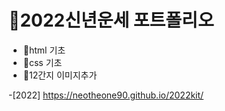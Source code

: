 # 🎊2022신년운세 포트폴리오

- 🎈html 기초
- 🎈css 기초
- 🎈12간지 이미지추가

-[2022] https://neotheone90.github.io/2022kit/
